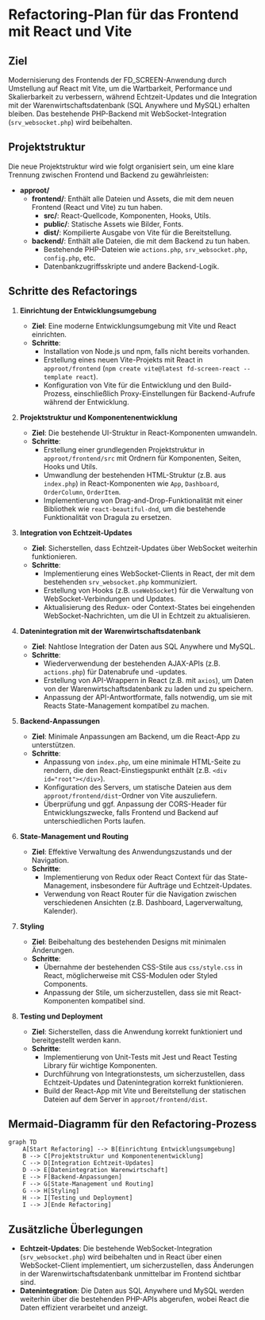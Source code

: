 # Refactoring-Plan für das Frontend mit React und Vite

## Ziel
Modernisierung des Frontends der FD_SCREEN-Anwendung durch Umstellung auf React mit Vite, um die Wartbarkeit, Performance und Skalierbarkeit zu verbessern, während Echtzeit-Updates und die Integration mit der Warenwirtschaftsdatenbank (SQL Anywhere und MySQL) erhalten bleiben. Das bestehende PHP-Backend mit WebSocket-Integration (`srv_websocket.php`) wird beibehalten.

## Projektstruktur
Die neue Projektstruktur wird wie folgt organisiert sein, um eine klare Trennung zwischen Frontend und Backend zu gewährleisten:

- **approot/**
  - **frontend/**: Enthält alle Dateien und Assets, die mit dem neuen Frontend (React und Vite) zu tun haben.
    - **src/**: React-Quellcode, Komponenten, Hooks, Utils.
    - **public/**: Statische Assets wie Bilder, Fonts.
    - **dist/**: Kompilierte Ausgabe von Vite für die Bereitstellung.
  - **backend/**: Enthält alle Dateien, die mit dem Backend zu tun haben.
    - Bestehende PHP-Dateien wie `actions.php`, `srv_websocket.php`, `config.php`, etc.
    - Datenbankzugriffsskripte und andere Backend-Logik.

## Schritte des Refactorings

1. **Einrichtung der Entwicklungsumgebung**
   - **Ziel**: Eine moderne Entwicklungsumgebung mit Vite und React einrichten.
   - **Schritte**:
     - Installation von Node.js und npm, falls nicht bereits vorhanden.
     - Erstellung eines neuen Vite-Projekts mit React in `approot/frontend` (`npm create vite@latest fd-screen-react --template react`).
     - Konfiguration von Vite für die Entwicklung und den Build-Prozess, einschließlich Proxy-Einstellungen für Backend-Aufrufe während der Entwicklung.

2. **Projektstruktur und Komponentenentwicklung**
   - **Ziel**: Die bestehende UI-Struktur in React-Komponenten umwandeln.
   - **Schritte**:
     - Erstellung einer grundlegenden Projektstruktur in `approot/frontend/src` mit Ordnern für Komponenten, Seiten, Hooks und Utils.
     - Umwandlung der bestehenden HTML-Struktur (z.B. aus `index.php`) in React-Komponenten wie `App`, `Dashboard`, `OrderColumn`, `OrderItem`.
     - Implementierung von Drag-and-Drop-Funktionalität mit einer Bibliothek wie `react-beautiful-dnd`, um die bestehende Funktionalität von Dragula zu ersetzen.

3. **Integration von Echtzeit-Updates**
   - **Ziel**: Sicherstellen, dass Echtzeit-Updates über WebSocket weiterhin funktionieren.
   - **Schritte**:
     - Implementierung eines WebSocket-Clients in React, der mit dem bestehenden `srv_websocket.php` kommuniziert.
     - Erstellung von Hooks (z.B. `useWebSocket`) für die Verwaltung von WebSocket-Verbindungen und Updates.
     - Aktualisierung des Redux- oder Context-States bei eingehenden WebSocket-Nachrichten, um die UI in Echtzeit zu aktualisieren.

4. **Datenintegration mit der Warenwirtschaftsdatenbank**
   - **Ziel**: Nahtlose Integration der Daten aus SQL Anywhere und MySQL.
   - **Schritte**:
     - Wiederverwendung der bestehenden AJAX-APIs (z.B. `actions.php`) für Datenabrufe und -updates.
     - Erstellung von API-Wrappern in React (z.B. mit `axios`), um Daten von der Warenwirtschaftsdatenbank zu laden und zu speichern.
     - Anpassung der API-Antwortformate, falls notwendig, um sie mit Reacts State-Management kompatibel zu machen.

5. **Backend-Anpassungen**
   - **Ziel**: Minimale Anpassungen am Backend, um die React-App zu unterstützen.
   - **Schritte**:
     - Anpassung von `index.php`, um eine minimale HTML-Seite zu rendern, die den React-Einstiegspunkt enthält (z.B. `<div id="root"></div>`).
     - Konfiguration des Servers, um statische Dateien aus dem `approot/frontend/dist`-Ordner von Vite auszuliefern.
     - Überprüfung und ggf. Anpassung der CORS-Header für Entwicklungszwecke, falls Frontend und Backend auf unterschiedlichen Ports laufen.

6. **State-Management und Routing**
   - **Ziel**: Effektive Verwaltung des Anwendungszustands und der Navigation.
   - **Schritte**:
     - Implementierung von Redux oder React Context für das State-Management, insbesondere für Aufträge und Echtzeit-Updates.
     - Verwendung von React Router für die Navigation zwischen verschiedenen Ansichten (z.B. Dashboard, Lagerverwaltung, Kalender).

7. **Styling**
   - **Ziel**: Beibehaltung des bestehenden Designs mit minimalen Änderungen.
   - **Schritte**:
     - Übernahme der bestehenden CSS-Stile aus `css/style.css` in React, möglicherweise mit CSS-Modulen oder Styled Components.
     - Anpassung der Stile, um sicherzustellen, dass sie mit React-Komponenten kompatibel sind.

8. **Testing und Deployment**
   - **Ziel**: Sicherstellen, dass die Anwendung korrekt funktioniert und bereitgestellt werden kann.
   - **Schritte**:
     - Implementierung von Unit-Tests mit Jest und React Testing Library für wichtige Komponenten.
     - Durchführung von Integrationstests, um sicherzustellen, dass Echtzeit-Updates und Datenintegration korrekt funktionieren.
     - Build der React-App mit Vite und Bereitstellung der statischen Dateien auf dem Server in `approot/frontend/dist`.

## Mermaid-Diagramm für den Refactoring-Prozess
```mermaid
graph TD
    A[Start Refactoring] --> B[Einrichtung Entwicklungsumgebung]
    B --> C[Projektstruktur und Komponentenentwicklung]
    C --> D[Integration Echtzeit-Updates]
    D --> E[Datenintegration Warenwirtschaft]
    E --> F[Backend-Anpassungen]
    F --> G[State-Management und Routing]
    G --> H[Styling]
    H --> I[Testing und Deployment]
    I --> J[Ende Refactoring]
```

## Zusätzliche Überlegungen
- **Echtzeit-Updates**: Die bestehende WebSocket-Integration (`srv_websocket.php`) wird beibehalten und in React über einen WebSocket-Client implementiert, um sicherzustellen, dass Änderungen in der Warenwirtschaftsdatenbank unmittelbar im Frontend sichtbar sind.
- **Datenintegration**: Die Daten aus SQL Anywhere und MySQL werden weiterhin über die bestehenden PHP-APIs abgerufen, wobei React die Daten effizient verarbeitet und anzeigt.